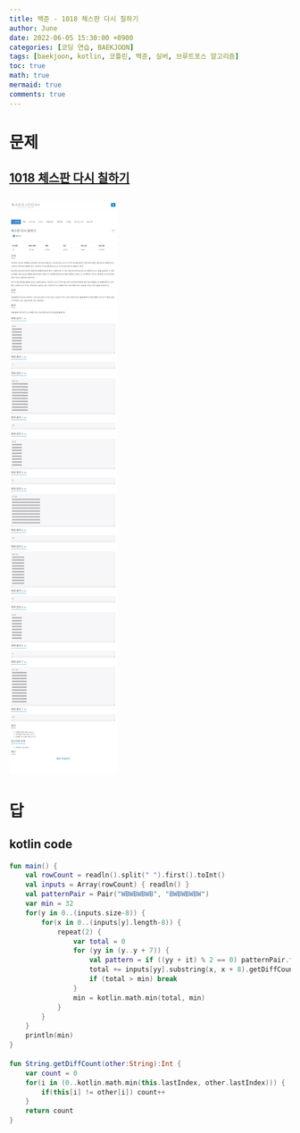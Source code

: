 ```yaml
---
title: 백준 - 1018 체스판 다시 칠하기
author: June
date: 2022-06-05 15:30:00 +0900
categories: [코딩 연습, BAEKJOON]
tags: [baekjoon, kotlin, 코틀린, 백준, 실버, 브루트포스 알고리즘]
toc: true
math: true
mermaid: true
comments: true
---
```

# 문제
## [1018 체스판 다시 칠하기](https://www.acmicpc.net/problem/1018)
## ![screencapture](/posts/coding-practice/baekjoon/screencapture-acmicpc-net-problem-1018.png)

# 답
## kotlin code
```kotlin
fun main() {
    val rowCount = readln().split(" ").first().toInt()
    val inputs = Array(rowCount) { readln() }
    val patternPair = Pair("WBWBWBWB", "BWBWBWBW")
    var min = 32
    for(y in 0..(inputs.size-8)) {
        for(x in 0..(inputs[y].length-8)) {
            repeat(2) {
                var total = 0
                for (yy in (y..y + 7)) {
                    val pattern = if ((yy + it) % 2 == 0) patternPair.first else patternPair.second
                    total += inputs[yy].substring(x, x + 8).getDiffCount(pattern)
                    if (total > min) break
                }
                min = kotlin.math.min(total, min)
            }
        }
    }
    println(min)
}

fun String.getDiffCount(other:String):Int {
    var count = 0
    for(i in (0..kotlin.math.min(this.lastIndex, other.lastIndex))) {
        if(this[i] != other[i]) count++
    }
    return count
}
```